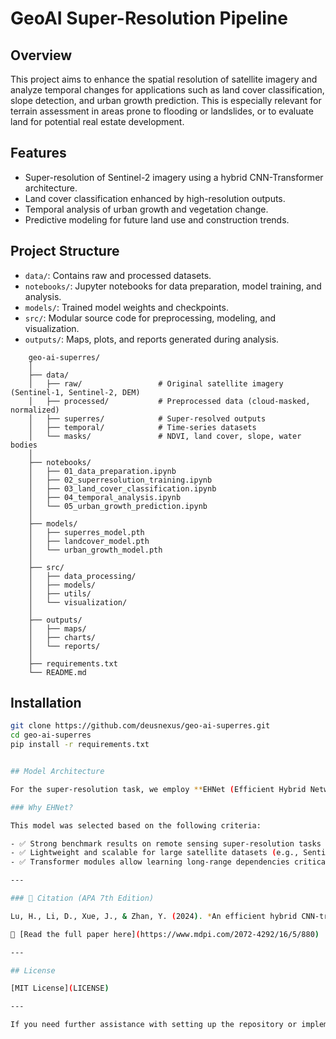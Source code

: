 # GeoAI Super-Resolution Pipeline

## Overview

This project aims to enhance the spatial resolution of satellite imagery and analyze temporal changes for applications such as land cover classification, slope detection, and urban growth prediction. This is especially relevant for terrain assessment in areas prone to flooding or landslides, or to evaluate land for potential real estate development.

## Features

- Super-resolution of Sentinel-2 imagery using a hybrid CNN-Transformer architecture.
- Land cover classification enhanced by high-resolution outputs.
- Temporal analysis of urban growth and vegetation change.
- Predictive modeling for future land use and construction trends.

## Project Structure

- `data/`: Contains raw and processed datasets.
- `notebooks/`: Jupyter notebooks for data preparation, model training, and analysis.
- `models/`: Trained model weights and checkpoints.
- `src/`: Modular source code for preprocessing, modeling, and visualization.
- `outputs/`: Maps, plots, and reports generated during analysis.

```
    geo-ai-superres/
    │
    ├── data/
    │   ├── raw/                 # Original satellite imagery (Sentinel-1, Sentinel-2, DEM)
    │   ├── processed/           # Preprocessed data (cloud-masked, normalized)
    │   ├── superres/            # Super-resolved outputs
    │   ├── temporal/            # Time-series datasets
    │   └── masks/               # NDVI, land cover, slope, water bodies
    │
    ├── notebooks/
    │   ├── 01_data_preparation.ipynb
    │   ├── 02_superresolution_training.ipynb
    │   ├── 03_land_cover_classification.ipynb
    │   ├── 04_temporal_analysis.ipynb
    │   └── 05_urban_growth_prediction.ipynb
    │
    ├── models/
    │   ├── superres_model.pth
    │   ├── landcover_model.pth
    │   └── urban_growth_model.pth
    │
    ├── src/
    │   ├── data_processing/
    │   ├── models/
    │   ├── utils/
    │   └── visualization/
    │
    ├── outputs/
    │   ├── maps/
    │   ├── charts/
    │   └── reports/
    │
    ├── requirements.txt
    └── README.md
```

## Installation

```bash
git clone https://github.com/deusnexus/geo-ai-superres.git
cd geo-ai-superres
pip install -r requirements.txt


## Model Architecture

For the super-resolution task, we employ **EHNet (Efficient Hybrid Network)**, a modern hybrid architecture that combines a **U-Net backbone** with **Swin Transformer** blocks. This allows us to effectively capture both **local textures** (via CNNs) and **global context** (via Transformers), making it especially well-suited for complex satellite scenes that include mixed landforms like vegetation, rivers, roads, and slopes.

### Why EHNet?

This model was selected based on the following criteria:

- ✅ Strong benchmark results on remote sensing super-resolution tasks  
- ✅ Lightweight and scalable for large satellite datasets (e.g., Sentinel-2)  
- ✅ Transformer modules allow learning long-range dependencies critical in geospatial imagery  

---

### 📖 Citation (APA 7th Edition)

Lu, H., Li, D., Xue, J., & Zhan, Y. (2024). *An efficient hybrid CNN-transformer approach for remote sensing image super-resolution*. *Remote Sensing, 16*(5), 880. https://doi.org/10.3390/rs16050880

🔗 [Read the full paper here](https://www.mdpi.com/2072-4292/16/5/880)

---

## License

[MIT License](LICENSE)

---

If you need further assistance with setting up the repository or implementing specific modules, feel free to ask!


